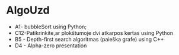 # AlgoUzd
- A1- bubbleSort using Python;
- C12-Patikrinkite,ar plokštumoje dvi atkarpos kertas using Python
- B5 - Depth-first search algoritmas (paieška grafe) using C++
- D4 - Alpha-zero presentation

